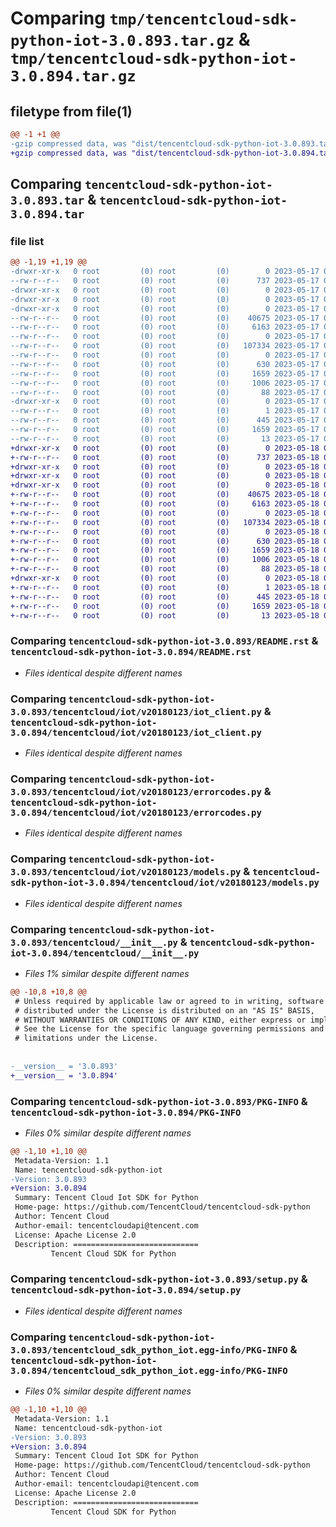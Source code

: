 # Comparing `tmp/tencentcloud-sdk-python-iot-3.0.893.tar.gz` & `tmp/tencentcloud-sdk-python-iot-3.0.894.tar.gz`

## filetype from file(1)

```diff
@@ -1 +1 @@
-gzip compressed data, was "dist/tencentcloud-sdk-python-iot-3.0.893.tar", last modified: Wed May 17 03:33:33 2023, max compression
+gzip compressed data, was "dist/tencentcloud-sdk-python-iot-3.0.894.tar", last modified: Thu May 18 00:28:32 2023, max compression
```

## Comparing `tencentcloud-sdk-python-iot-3.0.893.tar` & `tencentcloud-sdk-python-iot-3.0.894.tar`

### file list

```diff
@@ -1,19 +1,19 @@
-drwxr-xr-x   0 root         (0) root         (0)        0 2023-05-17 03:33:33.000000 tencentcloud-sdk-python-iot-3.0.893/
--rw-r--r--   0 root         (0) root         (0)      737 2023-05-17 03:33:33.000000 tencentcloud-sdk-python-iot-3.0.893/README.rst
-drwxr-xr-x   0 root         (0) root         (0)        0 2023-05-17 03:33:33.000000 tencentcloud-sdk-python-iot-3.0.893/tencentcloud/
-drwxr-xr-x   0 root         (0) root         (0)        0 2023-05-17 03:33:33.000000 tencentcloud-sdk-python-iot-3.0.893/tencentcloud/iot/
-drwxr-xr-x   0 root         (0) root         (0)        0 2023-05-17 03:33:33.000000 tencentcloud-sdk-python-iot-3.0.893/tencentcloud/iot/v20180123/
--rw-r--r--   0 root         (0) root         (0)    40675 2023-05-17 03:33:33.000000 tencentcloud-sdk-python-iot-3.0.893/tencentcloud/iot/v20180123/iot_client.py
--rw-r--r--   0 root         (0) root         (0)     6163 2023-05-17 03:33:33.000000 tencentcloud-sdk-python-iot-3.0.893/tencentcloud/iot/v20180123/errorcodes.py
--rw-r--r--   0 root         (0) root         (0)        0 2023-05-17 03:33:33.000000 tencentcloud-sdk-python-iot-3.0.893/tencentcloud/iot/v20180123/__init__.py
--rw-r--r--   0 root         (0) root         (0)   107334 2023-05-17 03:33:33.000000 tencentcloud-sdk-python-iot-3.0.893/tencentcloud/iot/v20180123/models.py
--rw-r--r--   0 root         (0) root         (0)        0 2023-05-17 03:33:33.000000 tencentcloud-sdk-python-iot-3.0.893/tencentcloud/iot/__init__.py
--rw-r--r--   0 root         (0) root         (0)      630 2023-05-17 03:33:33.000000 tencentcloud-sdk-python-iot-3.0.893/tencentcloud/__init__.py
--rw-r--r--   0 root         (0) root         (0)     1659 2023-05-17 03:33:33.000000 tencentcloud-sdk-python-iot-3.0.893/PKG-INFO
--rw-r--r--   0 root         (0) root         (0)     1006 2023-05-17 03:33:33.000000 tencentcloud-sdk-python-iot-3.0.893/setup.py
--rw-r--r--   0 root         (0) root         (0)       88 2023-05-17 03:33:33.000000 tencentcloud-sdk-python-iot-3.0.893/setup.cfg
-drwxr-xr-x   0 root         (0) root         (0)        0 2023-05-17 03:33:33.000000 tencentcloud-sdk-python-iot-3.0.893/tencentcloud_sdk_python_iot.egg-info/
--rw-r--r--   0 root         (0) root         (0)        1 2023-05-17 03:33:33.000000 tencentcloud-sdk-python-iot-3.0.893/tencentcloud_sdk_python_iot.egg-info/dependency_links.txt
--rw-r--r--   0 root         (0) root         (0)      445 2023-05-17 03:33:33.000000 tencentcloud-sdk-python-iot-3.0.893/tencentcloud_sdk_python_iot.egg-info/SOURCES.txt
--rw-r--r--   0 root         (0) root         (0)     1659 2023-05-17 03:33:33.000000 tencentcloud-sdk-python-iot-3.0.893/tencentcloud_sdk_python_iot.egg-info/PKG-INFO
--rw-r--r--   0 root         (0) root         (0)       13 2023-05-17 03:33:33.000000 tencentcloud-sdk-python-iot-3.0.893/tencentcloud_sdk_python_iot.egg-info/top_level.txt
+drwxr-xr-x   0 root         (0) root         (0)        0 2023-05-18 00:28:32.000000 tencentcloud-sdk-python-iot-3.0.894/
+-rw-r--r--   0 root         (0) root         (0)      737 2023-05-18 00:28:32.000000 tencentcloud-sdk-python-iot-3.0.894/README.rst
+drwxr-xr-x   0 root         (0) root         (0)        0 2023-05-18 00:28:32.000000 tencentcloud-sdk-python-iot-3.0.894/tencentcloud/
+drwxr-xr-x   0 root         (0) root         (0)        0 2023-05-18 00:28:32.000000 tencentcloud-sdk-python-iot-3.0.894/tencentcloud/iot/
+drwxr-xr-x   0 root         (0) root         (0)        0 2023-05-18 00:28:32.000000 tencentcloud-sdk-python-iot-3.0.894/tencentcloud/iot/v20180123/
+-rw-r--r--   0 root         (0) root         (0)    40675 2023-05-18 00:28:32.000000 tencentcloud-sdk-python-iot-3.0.894/tencentcloud/iot/v20180123/iot_client.py
+-rw-r--r--   0 root         (0) root         (0)     6163 2023-05-18 00:28:32.000000 tencentcloud-sdk-python-iot-3.0.894/tencentcloud/iot/v20180123/errorcodes.py
+-rw-r--r--   0 root         (0) root         (0)        0 2023-05-18 00:28:32.000000 tencentcloud-sdk-python-iot-3.0.894/tencentcloud/iot/v20180123/__init__.py
+-rw-r--r--   0 root         (0) root         (0)   107334 2023-05-18 00:28:32.000000 tencentcloud-sdk-python-iot-3.0.894/tencentcloud/iot/v20180123/models.py
+-rw-r--r--   0 root         (0) root         (0)        0 2023-05-18 00:28:32.000000 tencentcloud-sdk-python-iot-3.0.894/tencentcloud/iot/__init__.py
+-rw-r--r--   0 root         (0) root         (0)      630 2023-05-18 00:28:32.000000 tencentcloud-sdk-python-iot-3.0.894/tencentcloud/__init__.py
+-rw-r--r--   0 root         (0) root         (0)     1659 2023-05-18 00:28:32.000000 tencentcloud-sdk-python-iot-3.0.894/PKG-INFO
+-rw-r--r--   0 root         (0) root         (0)     1006 2023-05-18 00:28:32.000000 tencentcloud-sdk-python-iot-3.0.894/setup.py
+-rw-r--r--   0 root         (0) root         (0)       88 2023-05-18 00:28:32.000000 tencentcloud-sdk-python-iot-3.0.894/setup.cfg
+drwxr-xr-x   0 root         (0) root         (0)        0 2023-05-18 00:28:32.000000 tencentcloud-sdk-python-iot-3.0.894/tencentcloud_sdk_python_iot.egg-info/
+-rw-r--r--   0 root         (0) root         (0)        1 2023-05-18 00:28:32.000000 tencentcloud-sdk-python-iot-3.0.894/tencentcloud_sdk_python_iot.egg-info/dependency_links.txt
+-rw-r--r--   0 root         (0) root         (0)      445 2023-05-18 00:28:32.000000 tencentcloud-sdk-python-iot-3.0.894/tencentcloud_sdk_python_iot.egg-info/SOURCES.txt
+-rw-r--r--   0 root         (0) root         (0)     1659 2023-05-18 00:28:32.000000 tencentcloud-sdk-python-iot-3.0.894/tencentcloud_sdk_python_iot.egg-info/PKG-INFO
+-rw-r--r--   0 root         (0) root         (0)       13 2023-05-18 00:28:32.000000 tencentcloud-sdk-python-iot-3.0.894/tencentcloud_sdk_python_iot.egg-info/top_level.txt
```

### Comparing `tencentcloud-sdk-python-iot-3.0.893/README.rst` & `tencentcloud-sdk-python-iot-3.0.894/README.rst`

 * *Files identical despite different names*

### Comparing `tencentcloud-sdk-python-iot-3.0.893/tencentcloud/iot/v20180123/iot_client.py` & `tencentcloud-sdk-python-iot-3.0.894/tencentcloud/iot/v20180123/iot_client.py`

 * *Files identical despite different names*

### Comparing `tencentcloud-sdk-python-iot-3.0.893/tencentcloud/iot/v20180123/errorcodes.py` & `tencentcloud-sdk-python-iot-3.0.894/tencentcloud/iot/v20180123/errorcodes.py`

 * *Files identical despite different names*

### Comparing `tencentcloud-sdk-python-iot-3.0.893/tencentcloud/iot/v20180123/models.py` & `tencentcloud-sdk-python-iot-3.0.894/tencentcloud/iot/v20180123/models.py`

 * *Files identical despite different names*

### Comparing `tencentcloud-sdk-python-iot-3.0.893/tencentcloud/__init__.py` & `tencentcloud-sdk-python-iot-3.0.894/tencentcloud/__init__.py`

 * *Files 1% similar despite different names*

```diff
@@ -10,8 +10,8 @@
 # Unless required by applicable law or agreed to in writing, software
 # distributed under the License is distributed on an "AS IS" BASIS,
 # WITHOUT WARRANTIES OR CONDITIONS OF ANY KIND, either express or implied.
 # See the License for the specific language governing permissions and
 # limitations under the License.
 
 
-__version__ = '3.0.893'
+__version__ = '3.0.894'
```

### Comparing `tencentcloud-sdk-python-iot-3.0.893/PKG-INFO` & `tencentcloud-sdk-python-iot-3.0.894/PKG-INFO`

 * *Files 0% similar despite different names*

```diff
@@ -1,10 +1,10 @@
 Metadata-Version: 1.1
 Name: tencentcloud-sdk-python-iot
-Version: 3.0.893
+Version: 3.0.894
 Summary: Tencent Cloud Iot SDK for Python
 Home-page: https://github.com/TencentCloud/tencentcloud-sdk-python
 Author: Tencent Cloud
 Author-email: tencentcloudapi@tencent.com
 License: Apache License 2.0
 Description: ============================
         Tencent Cloud SDK for Python
```

### Comparing `tencentcloud-sdk-python-iot-3.0.893/setup.py` & `tencentcloud-sdk-python-iot-3.0.894/setup.py`

 * *Files identical despite different names*

### Comparing `tencentcloud-sdk-python-iot-3.0.893/tencentcloud_sdk_python_iot.egg-info/PKG-INFO` & `tencentcloud-sdk-python-iot-3.0.894/tencentcloud_sdk_python_iot.egg-info/PKG-INFO`

 * *Files 0% similar despite different names*

```diff
@@ -1,10 +1,10 @@
 Metadata-Version: 1.1
 Name: tencentcloud-sdk-python-iot
-Version: 3.0.893
+Version: 3.0.894
 Summary: Tencent Cloud Iot SDK for Python
 Home-page: https://github.com/TencentCloud/tencentcloud-sdk-python
 Author: Tencent Cloud
 Author-email: tencentcloudapi@tencent.com
 License: Apache License 2.0
 Description: ============================
         Tencent Cloud SDK for Python
```

